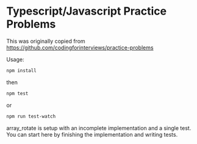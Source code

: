 # Typescript/Javascript Practice Problems

This was originally copied from https://github.com/codingforinterviews/practice-problems

Usage:

```bash
npm install
```

then

```bash
npm test
```

or

```bash
npm run test-watch
```

array_rotate is setup with an incomplete implementation and a single test. You can start here by finishing the
implementation and writing tests.
